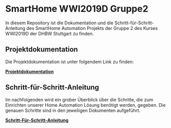 # SmartHome WWI2019D Gruppe2

In diesem Repository ist die Dokumentation und die Schritt-für-Schritt-Anleitung des SmartHome Automation Projekts der Gruppe 2
des Kurses WWI2019D der DHBW Stuttgart zu finden.

## Projektdokumentation

Die Projektdokumentation ist unter folgendem Link zu finden: 

**[Projektdokumentation](https://github.com/tabascoel/SmartHome_WWI2019D_Gruppe2/tree/main/Projektdokumentation)**

## Schritt-für-Schritt-Anleitung

Im nachfolgenden wird ein grober Überblick über die Schritte, die zum Einrichten unserer Home Automation Lösung benötigt werden, gegeben.
Die genauen Schritte sind in den jeweiligen Dokumenten aufgeführt.

**[Schritt-Für-Schritt-Anleitung](https://github.com/tabascoel/SmartHome_WWI2019D_Gruppe2/tree/main/Schritt-F%C3%BCr-Schritt-Anleitung)**


